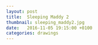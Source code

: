 ```yaml
---
layout: post
title:  Sleeping Maddy 2
thumbnail: sleeping_maddy2.jpg
date:   2016-11-05 19:15:00 +0100
categories: drawings
---
```

